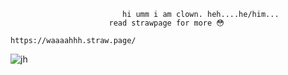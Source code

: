 
                             hi umm i am clown. heh....he/him...
                          read strawpage for more 😳
                                                        https://waaaahhh.straw.page/
![jh](https://github.com/user-attachments/assets/8782199c-e8ff-43a2-a83b-acd1a8ed7377)


